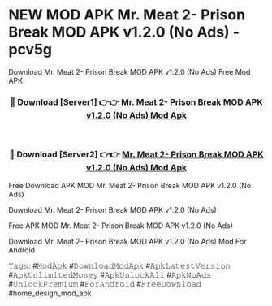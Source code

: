 # NEW MOD APK Mr. Meat 2- Prison Break MOD APK v1.2.0 (No Ads) - pcv5g
Download Mr. Meat 2- Prison Break MOD APK v1.2.0 (No Ads) Free Mod APK

<div align="center">
<h3>🔴 Download [Server1] 👉👉 <a href="https://apk-comot.site?title=Mr._Meat_2-_Prison_Break_MOD_APK_v1.2.0_(No_Ads)">Mr. Meat 2- Prison Break MOD APK v1.2.0 (No Ads) Mod Apk</a></h3><br>

<h3>🔴 Download [Server2] 👉👉 <a href="https://apk-comot.site?title=Mr._Meat_2-_Prison_Break_MOD_APK_v1.2.0_(No_Ads)">Mr. Meat 2- Prison Break MOD APK v1.2.0 (No Ads) Mod Apk</a></h3>
</div>


Free Download APK MOD Mr. Meat 2- Prison Break MOD APK v1.2.0 (No Ads)

Download Mr. Meat 2- Prison Break MOD APK v1.2.0 (No Ads) 

Free APK MOD Mr. Meat 2- Prison Break MOD APK v1.2.0 (No Ads) 

Download Mr. Meat 2- Prison Break MOD APK v1.2.0 (No Ads) Mod For Android

𝚃𝚊𝚐𝚜: #𝙼𝚘𝚍𝙰𝚙𝚔 #𝙳𝚘𝚠𝚗𝚕𝚘𝚊𝚍𝙼𝚘𝚍𝙰𝚙𝚔 #𝙰𝚙𝚔𝙻𝚊𝚝𝚎𝚜𝚝𝚅𝚎𝚛𝚜𝚒𝚘𝚗 #𝙰𝚙𝚔𝚄𝚗𝚕𝚒𝚖𝚒𝚝𝚎𝚍𝙼𝚘𝚗𝚎𝚢 #𝙰𝚙𝚔𝚄𝚗𝚕𝚘𝚌𝚔𝙰𝚕𝚕 #𝙰𝚙𝚔𝙽𝚘𝙰𝚍𝚜 #𝚄𝚗𝚕𝚘𝚌𝚔𝙿𝚛𝚎𝚖𝚒𝚞𝚖 #𝙵𝚘𝚛𝙰𝚗𝚍𝚛𝚘𝚒𝚍 #𝙵𝚛𝚎𝚎𝙳𝚘𝚠𝚗𝚕𝚘𝚊𝚍 #home_design_mod_apk